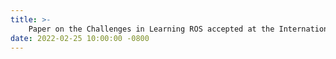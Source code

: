 ```yaml
---
title: >-
    Paper on the Challenges in Learning ROS accepted at the International Workshop on Robotics Software Engineering (RoSE).
date: 2022-02-25 10:00:00 -0800
---
```

